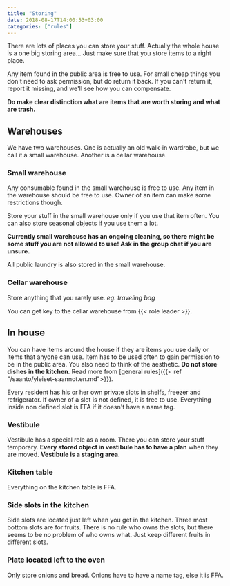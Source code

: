 ```yaml
---
title: "Storing"
date: 2018-08-17T14:00:53+03:00
categories: ["rules"]
---
```

There are lots of places you can store your stuff. Actually the whole house is a one big storing area... Just make sure that you store items to a right place.

Any item found in the public area is free to use. For small cheap things you don't need to ask permission, but do return it back. If you can't return it, report it missing, and we'll see how you can compensate.

**Do make clear distinction what are items that are worth storing and what are trash.**

## Warehouses
We have two warehouses. One is actually an old walk-in wardrobe, but we call it a small warehouse. Another is a cellar warehouse.

### Small warehouse
Any consumable found in the small warehouse is free to use. Any item in the warehouse should be free to use. Owner of an item can make some restrictions though.

Store your stuff in the small warehouse only if you use that item often. You can also store seasonal objects if you use them a lot.

**Currently small warehouse has an ongoing cleaning, so there might be some stuff you are not allowed to use! Ask in the group chat if you are unsure.**

All public laundry is also stored in the small warehouse.

### Cellar warehouse
Store anything that you rarely use. *eg. traveling bag*

You can get key to the cellar warehouse from {{< role leader >}}.

## In house
You can have items around the house if they are items you use daily or items that anyone can use. Item has to be used often to gain permission to be in the public area. You also need to think of the aesthetic. **Do not store dishes in the kitchen**. Read more from [general rules]({{< ref "/saanto/yleiset-saannot.en.md">}}).

Every resident has his or her own private slots in shelfs, freezer and refrigerator. If owner of a slot is not defined, it is free to use. Everything inside non defined slot is FFA if it doesn't have a name tag.

### Vestibule
Vestibule has a special role as a room. There you can store your stuff temporary. **Every stored object in vestibule has to have a plan** when they are moved. **Vestibule is a staging area.**

### Kitchen table
Everything on the kitchen table is FFA.

### Side slots in the kitchen
Side slots are located just left when you get in the kitchen. Three most bottom slots are for fruits. There is no rule who owns the slots, but there seems to be no problem of who owns what. Just keep different fruits in different slots.

### Plate located left to the oven
Only store onions and bread. Onions have to have a name tag, else it is FFA.
